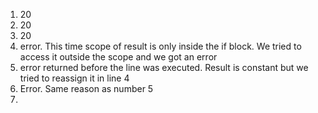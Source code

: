1. 20
2. 20
3. 20
4. error. This time scope of result is only inside the if block. We tried to access it outside the scope and we got an error
5. error returned before the line was executed. Result is constant but we tried to reassign it in line 4
6. Error. Same reason as number 5
7. 
